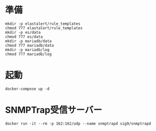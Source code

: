 # 準備

    mkdir -p elastalert/rule_templates
    chmod 777 elastalert/rule_templates
    mkdir -p es/data
    chmod 777 es/data
    mkdir -p mariadb/data
    chmod 777 mariadb/data
    mkdir -p mariadb/log
    chmod 777 mariadb/log

# 起動

    docker-compose up -d

# SNMPTrap受信サーバー

    docker run -it --rm -p 162:162/udp --name snmptrapd sig9/snmptrapd